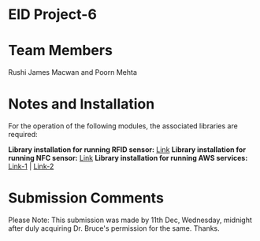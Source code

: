 # EID Project-6

# Team Members

Rushi James Macwan and Poorn Mehta

# Notes and Installation

For the operation of the following modules, the associated libraries are required:

**Library installation for running RFID sensor:** [Link](https://github.com/pimylifeup/MFRC522-python)
**Library installation for running NFC sensor:** [Link](https://github.com/nfc-tools/libnfc)
**Library installation for running AWS services:** [Link-1](https://medium.com/@sajithswa/connect-your-raspberry-pi-with-aws-iot-28920dbc0e88) | [Link-2](https://s3.amazonaws.com/aws-iot-device-sdk-python/aws-iot-device-sdk-python-latest.zip)

# Submission Comments

Please Note: This submission was made by 11th Dec, Wednesday, midnight after duly acquiring Dr. Bruce's permission for the same. Thanks.
